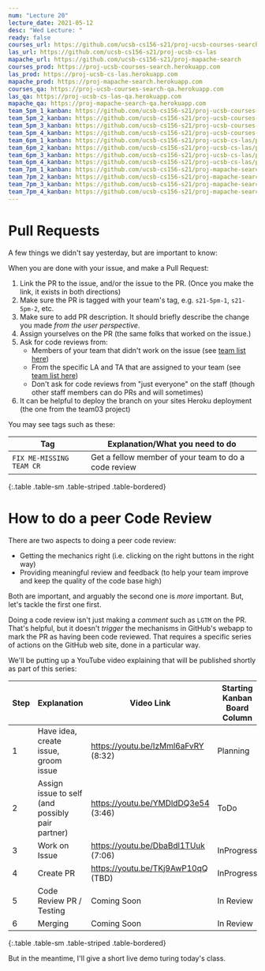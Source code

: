 ```yaml
---
num: "Lecture 20"
lecture_date: 2021-05-12
desc: "Wed Lecture: "
ready: false
courses_url: https://github.com/ucsb-cs156-s21/proj-ucsb-courses-search
las_url: https://github.com/ucsb-cs156-s21/proj-ucsb-cs-las
mapache_url: https://github.com/ucsb-cs156-s21/proj-mapache-search
courses_prod: https://proj-ucsb-courses-search.herokuapp.com
las_prod: https://proj-ucsb-cs-las.herokuapp.com
mapache_prod: https://proj-mapache-search.herokuapp.com
courses_qa: https://proj-ucsb-courses-search-qa.herokuapp.com
las_qa: https://proj-ucsb-cs-las-qa.herokuapp.com
mapache_qa: https://proj-mapache-search-qa.herokuapp.com
team_5pm_1_kanban: https://github.com/ucsb-cs156-s21/proj-ucsb-courses-search/projects/17
team_5pm_2_kanban: https://github.com/ucsb-cs156-s21/proj-ucsb-courses-search/projects/16
team_5pm_3_kanban: https://github.com/ucsb-cs156-s21/proj-ucsb-courses-search/projects/15
team_5pm_4_kanban: https://github.com/ucsb-cs156-s21/proj-ucsb-courses-search/projects/14
team_6pm_1_kanban: https://github.com/ucsb-cs156-s21/proj-ucsb-cs-las/projects/21
team_6pm_2_kanban: https://github.com/ucsb-cs156-s21/proj-ucsb-cs-las/projects/20
team_6pm_3_kanban: https://github.com/ucsb-cs156-s21/proj-ucsb-cs-las/projects/19
team_6pm_4_kanban: https://github.com/ucsb-cs156-s21/proj-ucsb-cs-las/projects/18
team_7pm_1_kanban: https://github.com/ucsb-cs156-s21/proj-mapache-search/projects/16
team_7pm_2_kanban: https://github.com/ucsb-cs156-s21/proj-mapache-search/projects/15
team_7pm_3_kanban: https://github.com/ucsb-cs156-s21/proj-mapache-search/projects/14
team_7pm_4_kanban: https://github.com/ucsb-cs156-s21/proj-mapache-search/projects/13
---
```


# Pull Requests

A few things we didn't say yesterday, but are important to know:

When you are done with your issue, and make a Pull Request:
1. Link the PR to the issue, and/or the issue to the PR.   (Once you make the link, it exists in both directions)
2. Make sure the PR is tagged with your team's tag, e.g. `s21-5pm-1`, `s21-5pm-2`, etc.
3. Make sure to add PR description.  It should briefly describe the change you made *from the user perspective*.
4. Assign yourselves on the PR (the same folks that worked on the issue.)
5. Ask for code reviews from:
   - Members of your team that didn't work on the issue (see [team list here](https://ucsb-cs156.github.io/s21/info/teams/))
   - From the specific LA and TA that are assigned to your team (see [team list here](https://ucsb-cs156.github.io/s21/info/teams/))
   - Don't ask for code reviews from "just everyone" on the staff (though other staff members can do PRs and will sometimes)
6. It can be helpful to deploy the branch on your sites Heroku deployment (the one from the team03 project)

You may see tags such as these:

| Tag | Explanation/What you need to do |
|-|-|
|`FIX ME-MISSING TEAM CR`| Get a fellow member of your team to do a code review |
{:.table .table-sm .table-striped .table-bordered}


# How to do a peer Code Review

There are two aspects to doing a peer code review:

* Getting the mechanics right (i.e. clicking on the right buttons in the right way)
* Providing meaningful review and feedback (to help your team improve and keep the quality of the code base high)

Both are important, and arguably the second one is *more* important.  But, let's tackle the first one first.

Doing a code review isn't just making a *comment* such as `LGTM` on the PR.    That's helpful, but it doesn't *trigger* the mechanisms in GitHub's webapp to mark the PR as having been code reviewed.   That requires a specific series of actions on the GitHub web site, done in a particular way.

We'll be putting up a YouTube video explaining that will be published shortly as part of this series:

| Step | Explanation | Video Link | Starting <br /> Kanban Board <br /> Column | Ending <br /> Kanban Board <br /> Column |
|-|-|-|-|-|
| 1 | Have idea, create issue, groom issue | <https://youtu.be/IzMml6aFvRY>  (8:32) | Planning | ToDo |
| 2 | Assign issue to self (and possibly pair partner) | <https://youtu.be/YMDldDQ3e54> (3:46) | ToDo | InProgress | 
| 3 | Work on Issue | <https://youtu.be/DbaBdl1TUuk>  (7:06) | InProgress | InProgress | 
| 4 | Create PR | <https://youtu.be/TKj9AwP10qQ> (TBD) | InProgress | InReview | 
| 5 | Code Review PR / Testing |   Coming Soon | In Review | In Review | 
| 6 | Merging | Coming Soon  | In Review | Done | 
{:.table .table-sm .table-striped .table-bordered}

But in the meantime, I'll give a short live demo turing today's class.
